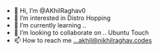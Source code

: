 - 👋 Hi, I’m @AKhilRaghav0
- 👀 I’m interested in Distro Hopping 
- 🌱 I’m currently learning .. 
- 💞️ I’m looking to collaborate on .. Ubuntu Touch 
- 📫 How to reach me ...akhil@nikhilraghav.codes 

<!---
AKhilRaghav0/AKhilRaghav0 is a ✨ special ✨ repository because its `README.md` (this file) appears on your GitHub profile.
You can click the Preview link to take a look at your changes.
--->
